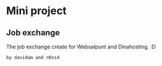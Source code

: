 # Mini project

## Job exchange

The job exchange create for Websalpunt and Dinahosting. :D

``by davidam and n0ss4
``
